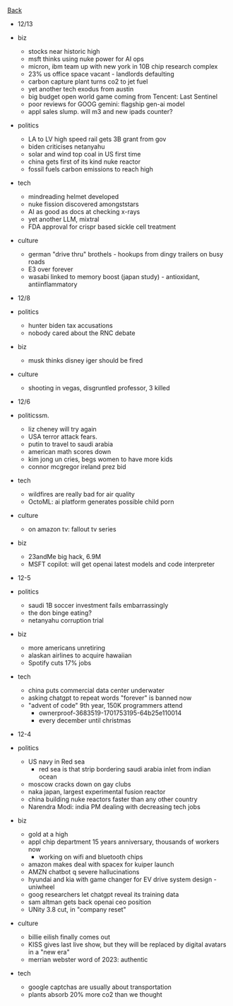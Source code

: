 [Back](../index.md)

- 12/13
- biz
  - stocks near historic high
  - msft thinks using nuke power for AI ops
  - micron, ibm team up with new york in 10B chip research complex
  - 23% us office space vacant - landlords defaulting
  - carbon capture plant turns co2 to jet fuel
  - yet another tech exodus from austin
  - big budget open world game coming from Tencent: Last Sentinel
  - poor reviews for GOOG gemini: flagship gen-ai model
  - appl sales slump.  will m3 and new ipads counter?
- politics
  - LA to LV high speed rail gets 3B grant from gov
  - biden criticises netanyahu
  - solar and wind top coal in US first time
  - china gets first of its kind nuke reactor
  - fossil fuels carbon emissions to reach high
- tech
  - mindreading helmet developed
  - nuke fission discovered amongststars
  - AI as good as docs at checking x-rays
  - yet another LLM, mixtral
  - FDA approval for crispr based sickle cell treatment
- culture
  - german "drive thru" brothels - hookups from dingy trailers on busy roads
  - E3 over forever
  - wasabi linked to memory boost (japan study) - antioxidant, antiinflammatory

- 12/8
- politics
  - hunter biden tax accusations
  - nobody cared about the RNC debate
- biz
  - musk thinks disney iger should be fired
- culture
  - shooting in vegas, disgruntled professor, 3 killed


- 12/6
- politicssm.
  - liz cheney will try again
  - USA terror attack fears.
  - putin to travel to saudi arabia
  - american math scores down
  - kim jong un cries, begs women to have more kids
  - connor mcgregor ireland prez bid
- tech
  - wildfires are really bad for air quality
  - OctoML: ai platform generates possible child porn
- culture
  - on amazon tv: fallout tv series
- biz
  - 23andMe big hack, 6.9M
  - MSFT copilot: will get openai latest models and code interpreter

- 12-5
- politics
  - saudi 1B soccer investment fails embarrassingly
  - the don binge eating?
  - netanyahu corruption trial
- biz
  - more americans unretiring
  - alaskan airlines to acquire hawaiian
  - Spotify cuts 17% jobs
- tech

  - china puts commercial data center underwater
  - asking chatgpt to repeat words "forever" is banned now
  - "advent of code" 9th year, 150K programmers attend
    - ownerproof-3683519-1701753195-64b25e110014
    - every december until christmas

- 12-4
- politics
  - US navy in Red sea
    - red sea is that strip bordering saudi arabia inlet from indian ocean
  - moscow cracks down on gay clubs
  - naka japan, largest experimental fusion reactor
  - china building nuke reactors faster than any other country
  - Narendra Modi: india PM dealing with decreasing tech jobs
- biz
  - gold at a high
  - appl chip department 15 years anniversary, thousands of workers now
    - working on wifi and bluetooth chips
  - amazon makes deal with spacex for kuiper launch
  - AMZN chatbot q severe hallucinations
  - hyundai and kia with game changer for EV drive system design - uniwheel
  - goog researchers let chatgpt reveal its training data
  - sam altman gets back openai ceo position
  - UNity 3.8 cut, in "company reset"
- culture
  - billie eilish finally comes out
  - KISS gives last live show, but they will be replaced by digital avatars in a "new era"
  - merrian webster word of 2023: authentic
- tech
  - google captchas are usually about transportation
  - plants absorb 20% more co2 than we thought

